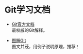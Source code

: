 # Git学习文档  
- [Git官方文档](https://git-scm.com/book/zh/v2)  
  最权威的Git解释。

- [图解Git](http://marklodato.github.io/visual-git-guide/index-zh-cn.html)   
  图文并茂，用例子说明原理，推荐！

